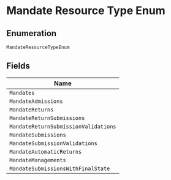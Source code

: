 
# Mandate Resource Type Enum

## Enumeration

`MandateResourceTypeEnum`

## Fields

| Name |
|  --- |
| `Mandates` |
| `MandateAdmissions` |
| `MandateReturns` |
| `MandateReturnSubmissions` |
| `MandateReturnSubmissionValidations` |
| `MandateSubmissions` |
| `MandateSubmissionValidations` |
| `MandateAutomaticReturns` |
| `MandateManagements` |
| `MandateSubmissionsWithFinalState` |

